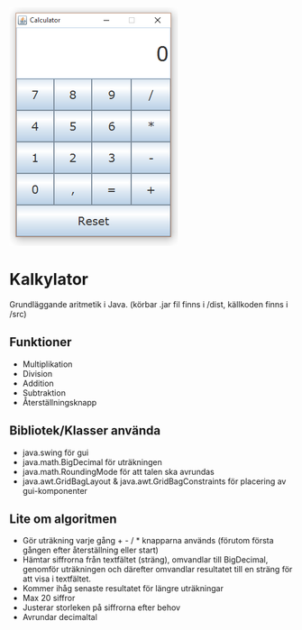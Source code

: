 ![Calculator](https://raw.githubusercontent.com/Software86/Calculator/master/CalculatorThumb.png)

# Kalkylator
Grundläggande aritmetik i Java.
(körbar .jar fil finns i /dist, källkoden finns i /src)

## Funktioner
* Multiplikation
* Division
* Addition
* Subtraktion
* Återställningsknapp
 
## Bibliotek/Klasser använda
* java.swing för gui
* java.math.BigDecimal för uträkningen
* java.math.RoundingMode för att talen ska avrundas
* java.awt.GridBagLayout & java.awt.GridBagConstraints för placering av gui-komponenter

## Lite om algoritmen
* Gör uträkning varje gång + - / * knapparna används (förutom första gången efter återställning eller start)
* Hämtar siffrorna från textfältet (sträng), omvandlar till BigDecimal, genomför uträkningen och därefter omvandlar resultatet till en   sträng för att visa i textfältet.
* Kommer ihåg senaste resultatet för längre uträkningar
* Max 20 siffror
* Justerar storleken på siffrorna efter behov
* Avrundar decimaltal 
